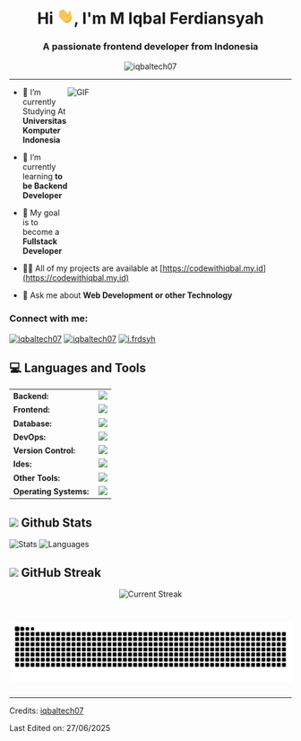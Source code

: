 <h1 align="center">Hi <img src="https://raw.githubusercontent.com/ABSphreak/ABSphreak/master/gifs/Hi.gif" width="30px" />, I'm M Iqbal Ferdiansyah</h1>
<h3 align="center">A passionate frontend developer from Indonesia</h3>

<p align="center"> <img src="https://komarev.com/ghpvc/?username=iqbaltech07&label=Profile%20views&color=0e75b6&style=flat" alt="iqbaltech07" /> </p>

---

<img align="right" top="500" height="270" width="400" alt="GIF" src="https://media0.giphy.com/media/v1.Y2lkPTc5MGI3NjExeWpweTMzeHdndms2MW9hbDF1MGF3ZHdiNHFyaTBjdzI2aHdmcDNnNSZlcD12MV9pbnRlcm5hbF9naWZfYnlfaWQmY3Q9Zw/OumCa12QC9CIvBe2c1/giphy.gif">

- 🔭 I’m currently Studying At **Universitas Komputer Indonesia**

- 🌱 I’m currently learning **to be Backend Developer**
- 🎯 My goal is to become a **Fullstack Developer**

- 👨‍💻 All of my projects are available at [https://codewithiqbal.my.id](https://codewithiqbal.my.id)

- 💬 Ask me about **Web Development or other Technology**

<h3 align="left">Connect with me:</h3>
<p align="left">
<a href="https://twitter.com/iqbaltech07" target="blank"><img align="center" src="https://raw.githubusercontent.com/rahuldkjain/github-profile-readme-generator/master/src/images/icons/Social/twitter.svg" alt="iqbaltech07" height="30" width="40" /></a>
<a href="https://linkedin.com/in/iqbaltech07" target="blank"><img align="center" src="https://raw.githubusercontent.com/rahuldkjain/github-profile-readme-generator/master/src/images/icons/Social/linked-in-alt.svg" alt="iqbaltech07" height="30" width="40" /></a>
<a href="https://instagram.com/i.frdsyh" target="blank"><img align="center" src="https://raw.githubusercontent.com/rahuldkjain/github-profile-readme-generator/master/src/images/icons/Social/instagram.svg" alt="i.frdsyh" height="30" width="40" /></a>
</p>

## 💻 <b>Languages and Tools</b>

<table>
    <tr>
        <td style="font-weight: bold; padding-right: 10px; vertical-align: center; border: none;">Backend:</td>
        <td><img height="40" src="https://skillicons.dev/icons?i=nodejs,express,sequelize"/></td>
    </tr>
    <tr>
        <td style="font-weight: bold; padding-right: 10px; vertical-align: center;">Frontend:</td>
        <td><img height="40" src="https://skillicons.dev/icons?i=react,nextjs,tailwindcss,bootstrap,ts,js,html,css"/></td>
    </tr>
    <tr>
        <td style="font-weight: bold; padding-right: 10px; vertical-align: center; border: none;">Database:</td>
        <td><img height="40" src="https://skillicons.dev/icons?i=mysql,postgresql,mongodb"/></td>
    </tr>
    <tr>
        <td style="font-weight: bold; padding-right: 10px; vertical-align: center; border: none;">DevOps:</td>
        <td><img height="40" src="https://skillicons.dev/icons?i=docker"/></td>
    </tr>
    <tr>
        <td style="font-weight: bold; padding-right: 10px; vertical-align: center; border: none;">Version Control:</td>
        <td><img height="40" src="https://skillicons.dev/icons?i=git,github,gitlab"/></td>
    </tr>
    <tr>
        <td style="font-weight: bold; padding-right: 10px; vertical-align: center; border: none;">Ides:</td>
        <td><img height="40" src="https://skillicons.dev/icons?i=vscode"/></td>
    </tr>
    <tr>
        <td style="font-weight: bold; padding-right: 10px; vertical-align: center; border: none;">Other Tools:</td>
        <td><img height="40" src="https://skillicons.dev/icons?i=figma,vercel,netlify,vite"/></td>
    </tr>
    <tr>
        <td style="font-weight: bold; padding-right: 10px; vertical-align: center; border: none;">Operating Systems:</td>
        <td><img height="40" src="https://skillicons.dev/icons?i=windows,linux,ubuntu"/></td>
    </tr>
</table>

## <img src="https://th.bing.com/th/id/R.011db7f1e14cdcefd5ed8b056f70d038?rik=NHHx7PD%2bLTi5YA&riu=http%3a%2f%2fui.trinine.net%2fwp%2fwp-content%2fuploads%2f2016%2f06%2f20160602_GraphAnimeIcon.gif&ehk=TXXGvgTPI6i%2f5xQe%2fW3mnT36hQPfIBwZcQsaKAlJWhs%3d&risl=&pid=ImgRaw&r=0" width="25"> <b>Github Stats</b>

<img src="https://github-readme-stats.vercel.app/api?username=iqbaltech07&theme=react&show_icons=true&hide_border=false&count_private=true" alt="Stats" />
<img src="https://github-readme-stats.vercel.app/api/top-langs/?username=iqbaltech07&theme=react&show_icons=true&hide_border=false&layout=compact" alt="Languages" />

## <img src="https://media.giphy.com/media/Mp5uJLEE9Ompq/giphy.gif" width="25"> <b>GitHub Streak</b>

<p align="center"> <img src="https://streak-stats.demolab.com/?user=iqbaltech07&locale=en&mode=weekly&theme=react&hide_border=false&border_radius=5" alt="Current Streak" /> </p>

###

<br clear="both">

<img src="https://raw.githubusercontent.com/iqbaltech07/iqbaltech07/output/snake.svg" alt="Snake animation" />

###

---

Credits: [iqbaltech07](https://github.com/iqbaltech07)

Last Edited on: 27/06/2025
